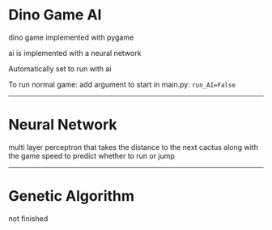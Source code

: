 # Dino Game AI
dino game implemented with pygame

ai is implemented with a neural network

Automatically set to run with ai

To run normal game: add argument to start in main.py: `run_AI=False`

- - -

# Neural Network


multi layer perceptron that takes the distance to the next cactus along with the game speed to predict whether to run or jump

- - -

# Genetic Algorithm

not finished